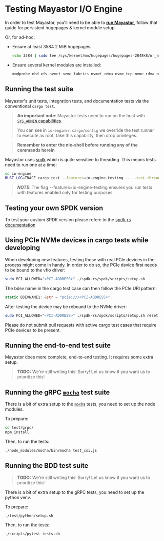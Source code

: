 # Testing Mayastor I/O Engine

In order to test Mayastor, you'll need to be able to [**run Mayastor**][doc-run],
follow that guide for persistent hugepages & kernel module setup.

Or, for ad-hoc:

- Ensure at least 3584 2 MiB hugepages.

  ```bash
  echo 3584 | sudo tee /sys/kernel/mm/hugepages/hugepages-2048kB/nr_hugepages
  ```

- Ensure several kernel modules are installed:

  ```bash
  modprobe nbd xfs nvmet nvme_fabrics nvmet_rdma nvme_tcp nvme_rdma nvme_loop
  ```

## Running the test suite

Mayastor's unit tests, integration tests, and documentation tests via the conventional `cargo test`.

> **An important note**: Mayastor tests need to run on the host with [`SYS_ADMIN` capabilities][sys-admin-capabilities].
>
> You can see in `io-engine/.cargo/config` we override the test runner to execute as root, take this capability,
> then drop privileges.

> **Remember to enter the nix-shell before running any of the commands herein**

Mayastor uses [spdk][spdk] which is quite sensitive to threading. This means tests need to run one at a time:

```bash
cd io-engine
RUST_LOG=TRACE cargo test --features=io-engine-testing -- --test-threads 1 --nocapture
```

> _**NOTE**_:
> The flag --features=io-engine-testing ensures you run tests with features enabled only for testing purposes

## Testing your own SPDK version

To test your custom SPDK version please refere to the [spdk-rs documentation](https://github.com/openebs/spdk-rs/blob/develop/README.md#custom-spdk)

## Using PCIe NVMe devices in cargo tests while developing

When developing new features, testing those with real PCIe devices in the process might come in handy.
In order to do so, the PCIe device first needs to be bound to the vfio driver:

```bash
sudo PCI_ALLOWED="<PCI-ADDRESS>" ./spdk-rs/spdk/scripts/setup.sh
```

The bdev name in the cargo test case can then follow the PCIe URI pattern:

```rust
static BDEVNAME1: &str = "pcie:///<PCI-ADDRESS>";
```

After testing the device may be rebound to the NVMe driver:

```bash
sudo PCI_ALLOWED="<PCI-ADDRESS>" ./spdk-rs/spdk/scripts/setup.sh reset
```

Please do not submit pull requests with active cargo test cases that require PCIe devices to be present.

## Running the end-to-end test suite

Mayastor does more complete, end-to-end testing. It requires some extra setup.

> **TODO:** We're still writing this! Sorry! Let us know if you want us to prioritize this!

## Running the gRPC [`mocha`][mocha] test suite

There is a bit of extra setup to the [`mocha`][mocha] tests, you need to set up the node modules.

To prepare:

```bash
cd test/grpc/
npm install
```

Then, to run the tests:

```bash
./node_modules/mocha/bin/mocha test_csi.js
```

## Running the BDD test suite

> **TODO:** We're still writing this! Sorry! Let us know if you want us to prioritize this!

There is a bit of extra setup to the gRPC tests, you need to set up the python venv.

To prepare:

```bash
./test/python/setup.sh
```

Then, to run the tests:

```bash
./scripts/pytest-tests.sh
```

[spdk]: https://spdk.io/

[doc-run]: ./run.md

[mocha]: https://mochajs.org/

[sys-admin-capabilities]: https://man7.org/linux/man-pages/man7/capabilities.7.html
